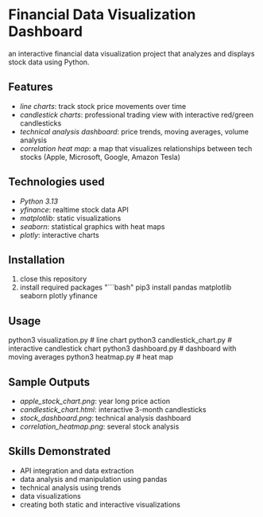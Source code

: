 # Financial Data Visualization Dashboard

an interactive financial data visualization project that analyzes and displays stock data using Python.

## Features

- *line charts*: track stock price movements over time
- *candlestick charts*: professional trading view with interactive red/green candlesticks
- *technical analysis dashboard*: price trends, moving averages, volume analysis
- *correlation heat map*: a map that visualizes relationships between tech stocks (Apple, Microsoft, Google, Amazon Tesla)

## Technologies used

- *Python 3.13*
- *yfinance*: realtime stock data API
- *matplotlib*: static visualizations
- *seaborn*: statistical graphics with heat maps
- *plotly*: interactive charts

## Installation

1. close this repository
2. install required packages
"```bash"
pip3 install pandas matplotlib seaborn plotly yfinance

## Usage

python3 visualization.py        # line chart
python3 candlestick_chart.py    # interactive candlestick chart
python3 dashboard.py            # dashboard with moving averages
python3 heatmap.py              # heat map

## Sample Outputs

- *apple_stock_chart.png*: year long price action
- *candlestick_chart.html*: interactive 3-month candlesticks
- *stock_dashboard.png*: technical analysis dashboard
- *correlation_heatmap.png*: several stock analysis

## Skills Demonstrated
- API integration and data extraction
- data analysis and manipulation using pandas
- technical analysis using trends
- data visualizations 
- creating both static and interactive visualizations